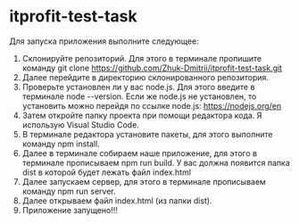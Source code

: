 # itprofit-test-task

Для запуска приложения выполните следующее:
1. Склонируйте репозиторий. Для этого в терминале пропишите команду git clone https://github.com/Zhuk-Dmitrii/itprofit-test-task.git
2. Далее перейдите в директорию склонированного репозитория.
3. Проверьте установлен ли у вас node.js. Для этого введите в терминале node --version.
   Если же node.js не установлен, то установить можно перейдя по ссылке node.js: https://nodejs.org/en  
4. Затем откройте папку проекта при помощи редактора кода. Я использую Visual Studio Code.
5. В терминале редактора установите пакеты, для этого выполните команду npm install.
6. Далее в терминале собираем наше приложение, для этого в терминале прописываем npm run build. У вас должна появится папка dist в которой будет лежать файл index.html
7. Далее запускаем сервер, для этого в терминале прописываем команду npm run server.
8. Далее открываем файл index.html (из папки dist).
9. Приложение запущено!!!
